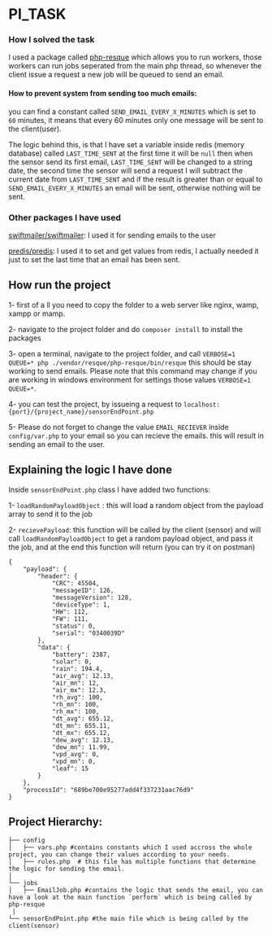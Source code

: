 # PI_TASK

### How I solved the task
I used a package called [php-resque](https://github.com/resque/php-resque) which allows you to run workers, those workers can run jobs seperated from the main php thread, so whenever the client issue a request a new  job will be queued to send  an email.

#### How to prevent system from sending too much emails:
you can find a constant called `SEND_EMAIL_EVERY_X_MINUTES` which is set to `60` minutes, it means that every 60 minutes only one message will be sent to the client(user).

The logic behind this, is that I have set a variable inside redis (memory database) called `LAST_TIME_SENT` at the first time it will be `null` then when the sensor send its first email, `LAST_TIME_SENT` will be changed to a string date, the second time the sensor will send a request I will subtract the current date from `LAST_TIME_SENT` and if the result is greater than or equal to  `SEND_EMAIL_EVERY_X_MINUTES` an email will be sent, otherwise nothing will be sent.



### Other packages I have used

[swiftmailer/swiftmailer](https://github.com/swiftmailer/swiftmailer): I used it for sending emails to the user

[predis/predis](https://github.com/predis/predis): I used it to set and get values from  redis, I actually needed it just to set the last time that an email has been sent.

## How run the project

1- first of a ll you need to copy the folder to a web server like  nginx, wamp, xampp or mamp.

2- navigate to the project folder and do `composer install` to  install the packages

3- open a terminal, navigate to the project folder, and call
`VERBOSE=1 QUEUE=* php ./vendor/resque/php-resque/bin/resque`  this should be stay working to send emails. Please note that this command may change if you are working in windows environment for settings those values `VERBOSE=1 QUEUE=*`.

4- you can test  the  project, by issueing a  request to
`localhost:{port}/{project_name}/sensorEndPoint.php`

5- Please do not forget to change the value `EMAIL_RECIEVER` inside `config/var.php` to  your email so you can recieve the emails.
this will result in sending an email to the user.

## Explaining the logic I have done

Inside `sensorEndPoint.php` class I have added two functions:

1- `loadRandomPayloadObject` : this will load a  random object from the payload array to send it to the job

2-  `recievePayload`: this function will be called by the client (sensor) and will call
`loadRandomPayloadObject` to get a random payload object, and pass it the job, and at the end this function will return (you can try it on postman)
```
{
    "payload": {
        "header": {
            "CRC": 45504,
            "messageID": 126,
            "messageVersion": 128,
            "deviceType": 1,
            "HW": 112,
            "FW": 111,
            "status": 0,
            "serial": "0340039D"
        },
        "data": {
            "battery": 2387,
            "solar": 0,
            "rain": 194.4,
            "air_avg": 12.13,
            "air_mn": 12,
            "air_mx": 12.3,
            "rh_avg": 100,
            "rh_mn": 100,
            "rh_mx": 100,
            "dt_avg": 655.12,
            "dt_mn": 655.11,
            "dt_mx": 655.12,
            "dew_avg": 12.13,
            "dew_mn": 11.99,
            "vpd_avg": 0,
            "vpd_mn": 0,
            "leaf": 15
        }
    },
    "processId": "689be700e95277add4f337231aac76d9"
}
```
## Project Hierarchy:
    ├── config
    │   ├── vars.php #contains constants which I used accross the whole project, you can change their values according to your needs.
    │   ├── rules.php  # this file has multiple functions that determine the logic for sending the email.
    │
    └── jobs
    │   ├── EmailJob.php #contains the logic that sends the email, you can have a look at the main function `perform` which is being called by php-resque
     |
    └── sensorEndPoint.php #the main file which is being called by the client(sensor)


